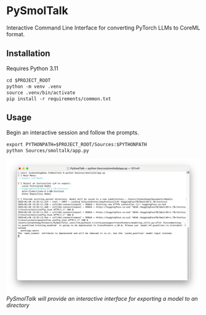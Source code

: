 PySmolTalk
===

Interactive Command Line Interface for converting PyTorch LLMs to CoreML format.

## Installation

Requires Python 3.11

```commandline
cd $PROJECT_ROOT
python -m venv .venv
source .venv/bin/activate
pip install -r requirements/common.txt
```

## Usage

Begin an interactive session and follow the prompts.

```commandline
export PYTHONPATH=$PROJECT_ROOT/Sources:$PYTHONPATH
python Sources/smoltalk/app.py
```


![Prompts for exporting a model](Screenshots/screenshot.png)
*PySmolTalk will provide an interactive interface for exporting a model to an directory*
